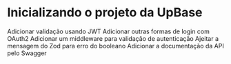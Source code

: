 # Inicializando o projeto da UpBase

Adicionar validação usando JWT
Adicionar outras formas de login com OAuth2
Adicionar um middleware para validação de autenticação
Ajeitar a mensagem do Zod para erro do booleano
Adicionar a documentação da API pelo Swagger
